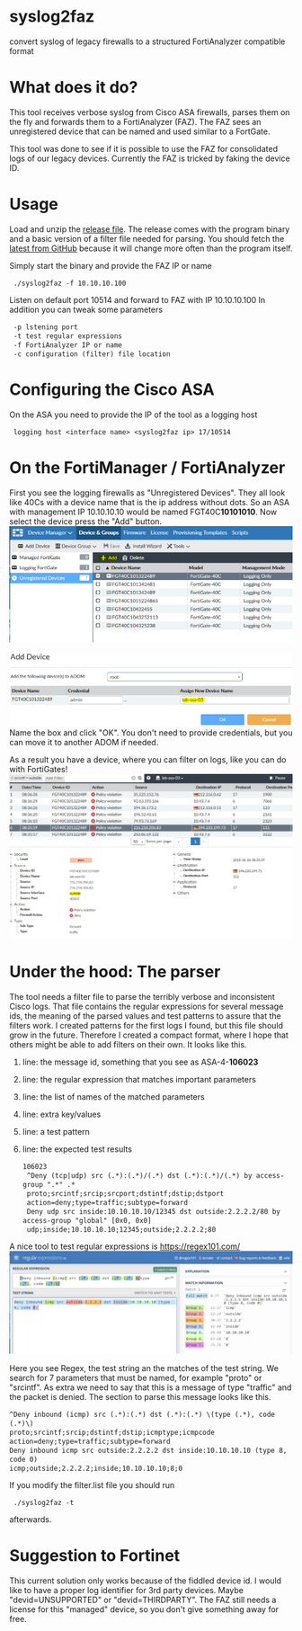 # syslog2faz
convert syslog of legacy firewalls to a structured FortiAnalyzer compatible format

# What does it do?
This tool receives verbose syslog from Cisco ASA firewalls, parses them on the fly and forwards them to a FortiAnalyzer (FAZ).
The FAZ sees an unregistered device that can be named and used similar to a FortGate.  

This tool was done to see if it is possible to use the FAZ for consolidated logs of our legacy devices. Currently the FAZ is tricked by faking the device ID. 

# Usage
Load and unzip the [release file](https://github.com/Nexinto/syslog2faz/releases). The release comes with the program binary and a basic version of a filter file needed for parsing. You should fetch the [latest from GitHub](https://raw.githubusercontent.com/Nexinto/syslog2faz/master/filter.list)  because it will change more often than the program itself.

Simply start the binary and provide the FAZ IP or name

     ./syslog2faz -f 10.10.10.100
Listen on default port 10514 and forward to FAZ with IP 10.10.10.100
In addition you can tweak some parameters

     -p lstening port
     -t test regular expressions
     -f FortiAnalyzer IP or name
     -c configuration (filter) file location

# Configuring the Cisco ASA
On the ASA you need to provide the IP of the tool as a logging host

     logging host <interface name> <syslog2faz ip> 17/10514

# On the FortiManager / FortiAnalyzer
First you see the logging firewalls as "Unregistered Devices". They all look like 40Cs with a device name that is the ip address without dots. So an ASA with management IP 10.10.10.10 would be named FGT40C**10101010**. Now select the device press the "Add" button.
<img src="doc/unregistered.PNG">

<img src="doc/add.PNG">
Name the box and click "OK".
You don't need to provide credentials, but you can move it to another ADOM if needed.

As a result you have a device, where you can filter on logs, like you can do with FortiGates!
<img src="doc/log.PNG">


# Under the hood: The parser
The tool needs a filter file to parse the terribly verbose and inconsistent Cisco logs. That file contains the regular expressions for several message ids, the meaning of the parsed values and test patterns to assure that the filters work. I created patterns for the first logs I found, but this file should grow in the future. Therefore I created a compact format, where I hope that others might be able to add filters on their own.
It looks like this.
1. line: the message id, something that you see as ASA-4-**106023**
2. line: the regular expression that matches important parameters
3. line: the list of names of the matched parameters
4. line: extra key/values
5. line: a test pattern
6. line: the expected test results

       106023
       	^Deny (tcp|udp) src (.*):(.*)/(.*) dst (.*):(.*)/(.*) by access-group ".*" .*
       	proto;srcintf;srcip;srcport;dstintf;dstip;dstport
       	action=deny;type=traffic;subtype=forward
       	Deny udp src inside:10.10.10.10/12345 dst outside:2.2.2.2/80 by access-group "global" [0x0, 0x0]
       	udp;inside;10.10.10.10;12345;outside;2.2.2.2;80

A nice tool to test regular expressions is https://regex101.com/ 
<img src="doc/regex101.PNG">

Here you see Regex, the test string an the matches of the test string. We search for 7 parameters that must be named, for example "proto" or "srcintf". As extra we need to say that this is a message of type "traffic" and the packet is denied. The section to parse this message looks like this.

    ^Deny inbound (icmp) src (.*):(.*) dst (.*):(.*) \(type (.*), code (.*)\)
    proto;srcintf;srcip;dstintf;dstip;icmptype;icmpcode
    action=deny;type=traffic;subtype=forward
    Deny inbound icmp src outside:2.2.2.2 dst inside:10.10.10.10 (type 8, code 0)
    icmp;outside;2.2.2.2;inside;10.10.10.10;8;0

If you modify the filter.list file you should run

     ./syslog2faz -t
afterwards.

# Suggestion to Fortinet
This current solution only works because of the fiddled device id. I would like to have a proper log identifier for 3rd party devices. Maybe "devid=UNSUPPORTED" or "devid=THIRDPARTY".
The FAZ still needs a license for this "managed" device, so you don't give something away for free.
